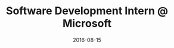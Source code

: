 ---
title: Software Development Intern @ Microsoft
type: work
description: Developed a user feedback framework that used existing user telemetry data, built on an existing ASP.NET application. 
from: "2016-05-15"
to: "2016-08-15"
date: "2016-08-15"
location: Bellevue, WA
employer: Microsoft
position: Software Development Intern
current: false
published: true
---